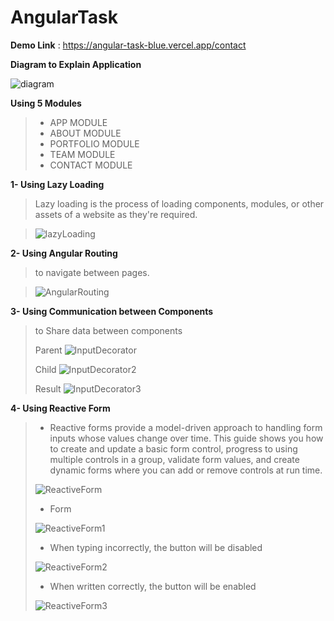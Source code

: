 # AngularTask

**Demo Link** :  https://angular-task-blue.vercel.app/contact

**Diagram to Explain Application**

![diagram](https://github.com/Ahmed-Abd-Ellatif/Angular-task/assets/61418344/fa13ea48-5b37-4f12-8dff-e47eb5a36b6f)


**Using 5 Modules** 

> - APP MODULE
> - ABOUT MODULE
> - PORTFOLIO MODULE
> - TEAM MODULE
> - CONTACT MODULE


**1- Using Lazy Loading**

>  Lazy loading is the process of loading components, modules, or other assets of a website as they're required.

> ![lazyLoading](https://github.com/Ahmed-Abd-Ellatif/Angular-task/assets/61418344/26f39b34-7415-4e9c-9938-401766fc9aa6)

**2- Using Angular Routing**

> to navigate between pages.

> ![AngularRouting](https://github.com/Ahmed-Abd-Ellatif/Angular-task/assets/61418344/7266138a-aad7-419a-9e68-79ccaccf6b37)


**3- Using Communication between Components**

> to Share data between components
> 
> Parent
> ![InputDecorator](https://github.com/Ahmed-Abd-Ellatif/Angular-task/assets/61418344/6136776a-e90c-404b-81e3-8989fcc4da69)
> 
> Child
> ![InputDecorator2](https://github.com/Ahmed-Abd-Ellatif/Angular-task/assets/61418344/4f5139f4-708d-44f9-8470-27503c19bcf3)
>
> Result
> ![InputDecorator3](https://github.com/Ahmed-Abd-Ellatif/Angular-task/assets/61418344/63f4dee6-b99b-4e72-b9e9-668fd549ef94)


**4- Using Reactive Form**

> - Reactive forms provide a model-driven approach to handling form inputs whose values change over time. This guide shows you how to create and update a basic form control, progress to using multiple controls in a group, validate form values, and create dynamic forms where you can add or remove controls at run time.
> 
> 
> ![ReactiveForm](https://github.com/Ahmed-Abd-Ellatif/Angular-task/assets/61418344/3bf39173-3dba-4fbb-8074-bbada1466106)
> 
> - Form
>
> ![ReactiveForm1](https://github.com/Ahmed-Abd-Ellatif/Angular-task/assets/61418344/0b80d7f6-26d3-4960-ac3b-95daf07600be)
> 
> - When typing incorrectly, the button will be disabled
>
> ![ReactiveForm2](https://github.com/Ahmed-Abd-Ellatif/Angular-task/assets/61418344/31b18ddf-84ad-4ba0-988f-0378d9a9ee00)
> 
> - When written correctly, the button will be enabled
>
> ![ReactiveForm3](https://github.com/Ahmed-Abd-Ellatif/Angular-task/assets/61418344/25a0d840-d859-4806-8bb4-bb9e13f5d2fb)
